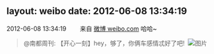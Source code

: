 layout: weibo
date: 2012-06-08 13:34:19
---
<meta name="referrer" content="no-referrer" />

2012-06-08 13:34:19  &nbsp;&nbsp;&nbsp;&nbsp;&nbsp;&nbsp; 来自 <a href="http://weibo.com/" rel="nofollow">微博 weibo.com</a>
哈哈~
>  @南都周刊: 【开心一刻】hey，够了，你俩车感情忒好了吧! ​​​
>  ![图片](https://ww4.sinaimg.cn/large/61d7cd94jw1dtqnzt4fjpg.gif)
